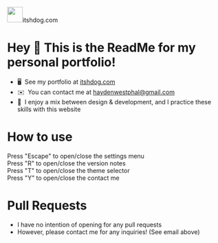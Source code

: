 <img src="https://itshdog.com/favicon/favicon.ico" width="36" height="36">itshdog.com

Hey 👋 This is the ReadMe for my personal portfolio!
==================================================
* 🖥️  See my portfolio at [itshdog.com](http://itshdog.com)
* ✉️  You can contact me at [haydenwestphal@gmail.com](mailto:haydenwestphal@gmail.com)
* 🧠  I enjoy a mix between design & development, and I practice these skills with this website

How to use
===================================================
Press "Escape" to open/close the settings menu<br>
Press "R" to open/close the version notes<br>
Press "T" to open/close the theme selector<br>
Press "Y" to open/close the contact me<br>

Pull Requests
====================================================
* I have no intention of opening for any pull requests
* However, please contact me for any inquiries! (See email above)
